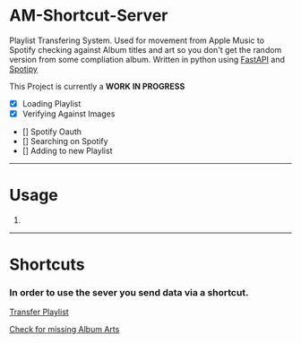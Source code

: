 # AM-Shortcut-Server
Playlist Transfering System. Used for movement from Apple Music to Spotify checking against Album titles and art so you don't get the random version from some compliation album.
Written in python using [FastAPI](https://fastapi.tiangolo.com/) and [Spotipy](https://github.com/spotipy-dev/spotipy)

This Project is currently a **WORK IN PROGRESS**

- [X] Loading Playlist
- [X] Verifying Against Images
- [] Spotify Oauth
- [] Searching on Spotify
- [] Adding to new Playlist

---

# Usage

1.
---

# Shortcuts
### In order to use the sever you send data via a shortcut.

[Transfer Playlist]()

[Check for missing Album Arts]()
